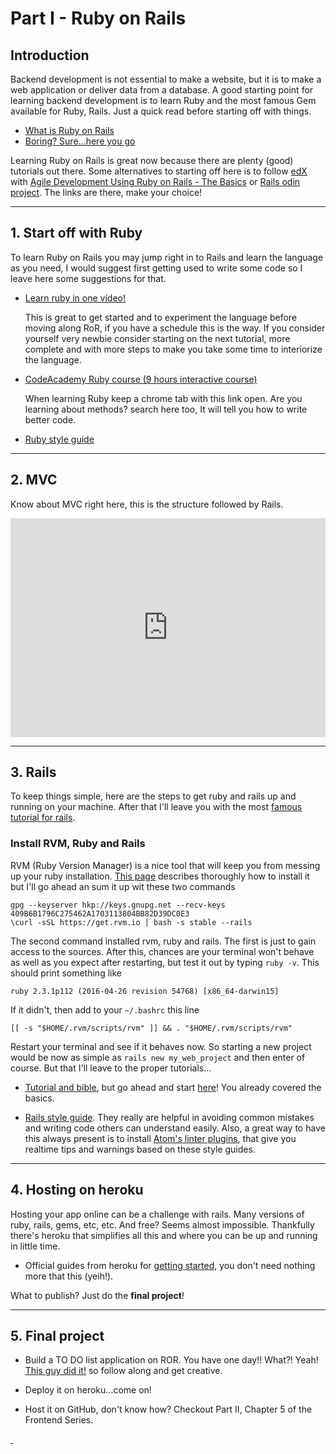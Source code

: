 # Part I - Ruby on Rails

## Introduction

Backend development is not essential to make a website, but it is to make a web application or deliver data from a database. A good starting point for learning backend development is to learn Ruby and the most famous Gem available for Ruby, Rails. Just a quick read before starting off with things.

- [What is Ruby on Rails](http://railsapps.github.io/what-is-ruby-rails.html)
- [Boring? Sure...here you go](http://skillcrush.com/2015/01/29/13-ruby-rails/)

Learning Ruby on Rails is great now because there are plenty (good) tutorials out there. Some alternatives to starting off here is to follow [edX](https://www.edx.org/) with [Agile Development Using Ruby on Rails - The Basics](https://www.edx.org/course/agile-development-using-ruby-rails-uc-berkeleyx-cs169-1x) or [Rails odin project](http://www.theodinproject.com/ruby-on-rails). The links are there, make your choice!

---

## 1. Start off with Ruby

To learn Ruby on Rails you may jump right in to Rails and learn the language as you need, I would suggest first getting used to write some code so I leave here some suggestions for that.

- [Learn ruby in one vídeo!](https://youtu.be/Dji9ALCgfpM)

  This is great to get started and to experiment the language before moving along RoR, if you have a schedule this is the way. If you consider yourself very newbie consider starting on the next tutorial, more complete and with more steps to make you take some time to interiorize the language.

- [CodeAcademy Ruby course (9 hours interactive course)](https://www.codecademy.com/learn/ruby)

  When learning Ruby keep a chrome tab with this link open. Are you learning about methods? search here too, It will tell you how to write better code.

- [Ruby style guide](https://github.com/bbatsov/ruby-style-guide)

---

## 2. MVC

Know about MVC right here, this is the structure followed by Rails.

<iframe width="100%" height="350px" src="https://www.youtube.com/embed/LiBdzE_DJn4" frameborder="0" allowfullscreen></iframe>

---

## 3. Rails

To keep things simple, here are the steps to get ruby and rails up and running on your machine. After that I'll leave you with the most [famous tutorial for rails](http://guides.rubyonrails.org/).

### Install RVM, Ruby and Rails

RVM (Ruby Version Manager) is a nice tool that will keep you from messing up your ruby installation. [This page](https://rvm.io/rvm/install) describes thoroughly how to install it but I'll go ahead an sum it up wit these two commands

    gpg --keyserver hkp://keys.gnupg.net --recv-keys 409B6B1796C275462A1703113804BB82D39DC0E3
    \curl -sSL https://get.rvm.io | bash -s stable --rails

The second command installed rvm, ruby and rails. The first is just to gain access to the sources. After this, chances are your terminal won't behave as well as you expect after restarting, but test it out by typing `ruby -v`. This should print something like

    ruby 2.3.1p112 (2016-04-26 revision 54768) [x86_64-darwin15]

If it didn't, then add to your `~/.bashrc` this line

    [[ -s "$HOME/.rvm/scripts/rvm" ]] && . "$HOME/.rvm/scripts/rvm"

Restart your terminal and see if it behaves now. So starting a new project would be now as simple as `rails new my_web_project` and then enter of course. But that I'll leave to the proper tutorials...

- [Tutorial and bible](http://guides.rubyonrails.org/), but go ahead and start [here](http://guides.rubyonrails.org/getting_started.html#creating-a-new-rails-project)! You already covered the basics.

- [Rails style guide](https://github.com/bbatsov/rails-style-guide). They really are helpful in avoiding common mistakes and writing code others can understand easily. Also, a great way to have this always present is to install [Atom's linter plugins](https://github.com/AtomLinter/linter-rubocop), that give you realtime tips and warnings based on these style guides.


---

## 4. Hosting on heroku

Hosting your app online can be a challenge with rails. Many versions of ruby, rails, gems, etc, etc. And free? Seems almost impossible. Thankfully there's heroku that simplifies all this and where you can be up and running in little time.

- Official guides from heroku for [getting started](https://devcenter.heroku.com/articles/getting-started-with-rails4), you don't need nothing more that this (yeih!).

What to publish? Just do the **final project**!

---

## 5. Final project

- Build a TO DO list application on ROR. You have one day!! What?! Yeah! [This guy did it!](https://www.youtube.com/watch?v=fd1Vn-Wvy2w) so follow along and get creative.

- Deploy it on heroku...come on!

- Host it on GitHub, don't know how? Checkout Part II, Chapter 5 of the Frontend Series.

<a href="/img/todo.png" class="img-preview" style="background-image: url(/img/todo.png)">&nbsp;</a>
